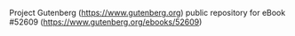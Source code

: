 Project Gutenberg (https://www.gutenberg.org) public repository for
eBook #52609 (https://www.gutenberg.org/ebooks/52609)
